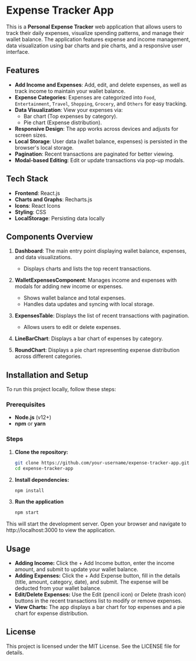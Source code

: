 # Expense Tracker App

This is a **Personal Expense Tracker** web application that allows users to track their daily expenses, visualize spending patterns, and manage their wallet balance. The application features expense and income management, data visualization using bar charts and pie charts, and a responsive user interface.

## Features

- **Add Income and Expenses**: Add, edit, and delete expenses, as well as track income to maintain your wallet balance.
- **Expense Categories**: Expenses are categorized into `Food`, `Entertainment`, `Travel`, `Shopping`, `Grocery`, and `Others` for easy tracking.
- **Data Visualization**: View your expenses via:
  - Bar chart (Top expenses by category).
  - Pie chart (Expense distribution).
- **Responsive Design**: The app works across devices and adjusts for screen sizes.
- **Local Storage**: User data (wallet balance, expenses) is persisted in the browser's local storage.
- **Pagination**: Recent transactions are paginated for better viewing.
- **Modal-based Editing**: Edit or update transactions via pop-up modals.

## Tech Stack

- **Frontend**: React.js
- **Charts and Graphs**: Recharts.js
- **Icons**: React Icons
- **Styling**: CSS
- **LocalStorage**: Persisting data locally

## Components Overview

1. **Dashboard**: The main entry point displaying wallet balance, expenses, and data visualizations.
   - Displays charts and lists the top recent transactions.
   
2. **WalletExpensesComponent**: Manages income and expenses with modals for adding new income or expenses.
   - Shows wallet balance and total expenses.
   - Handles data updates and syncing with local storage.

3. **ExpensesTable**: Displays the list of recent transactions with pagination.
   - Allows users to edit or delete expenses.

4. **LineBarChart**: Displays a bar chart of expenses by category.

5. **RoundChart**: Displays a pie chart representing expense distribution across different categories.

## Installation and Setup

To run this project locally, follow these steps:

### Prerequisites

- **Node.js** (v12+)
- **npm** or **yarn**

### Steps

1. **Clone the repository:**

   ```bash
   git clone https://github.com/your-username/expense-tracker-app.git
   cd expense-tracker-app
   
2. **Install dependencies:**

   ```bash
   npm install

3. **Run the application**

   ```bash
   npm start

This will start the development server. Open your browser and navigate to http://localhost:3000 to view the application.

## Usage

- **Adding Income:** Click the + Add Income button, enter the income amount, and submit to update your wallet balance.
- **Adding Expenses:** Click the + Add Expense button, fill in the details (title, amount, category, date), and submit. The expense will be deducted from your wallet balance.
- **Edit/Delete Expenses:** Use the Edit (pencil icon) or Delete (trash icon) buttons in the recent transactions list to modify or remove expenses.
- **View Charts:** The app displays a bar chart for top expenses and a pie chart for expense distribution.

## License

This project is licensed under the MIT License. See the LICENSE file for details.
